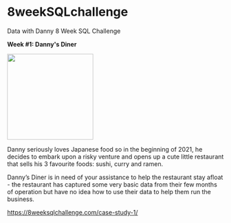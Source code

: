 # 8weekSQLchallenge
Data with Danny 8 Week SQL Challenge


<b>Week #1: Danny's Diner</b>

<img src="https://ficklehobbyist.com/wp-content/uploads/2023/02/dannys_diner_png.png"
width = "200">

Danny seriously loves Japanese food so in the beginning of 2021, he decides to embark upon a risky venture and opens up a cute little restaurant that sells his 3 favourite foods: sushi, curry and ramen.

Danny’s Diner is in need of your assistance to help the restaurant stay afloat - the restaurant has captured some very basic data from their few months of operation but have no idea how to use their data to help them run the business.

https://8weeksqlchallenge.com/case-study-1/
